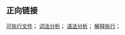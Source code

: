 ## 正向链接

[可执行文件](/post/computer-science/program/可执行文件)；
[词法分析](/post/computer-science/program/词法分析)；
[语法分析](/post/computer-science/program/语法分析)；
[解释执行](/post/computer-science/program/解释执行)；

